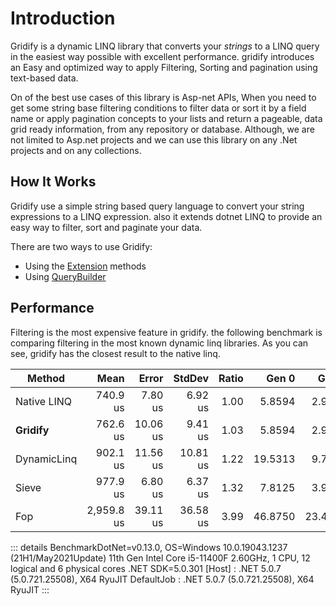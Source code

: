# Introduction

Gridify is a dynamic LINQ library that converts your *strings* to a LINQ query in the easiest way possible with excellent performance.
gridify introduces an Easy and optimized way to apply Filtering, Sorting and pagination using text-based data.

On of the best use cases of this library is Asp-net APIs, When you need to get some string base filtering conditions to filter data or sort it by a field name or apply pagination concepts to your lists and return a pageable, data grid ready information, from any repository or database. Although, we are not limited to Asp.net projects and we can use this library on any .Net projects and on any collections.

## How It Works

Gridify use a simple string based query language to convert your string expressions to a LINQ expression.
also it extends dotnet LINQ to provide an easy way to filter, sort and paginate your data.

There are two ways to use Gridify:

- Using the [Extension](./extensions.html) methods
- Using [QueryBuilder](./querybuilder.html)

## Performance

Filtering is the most expensive feature in gridify. the following benchmark is comparing filtering in the most known dynamic linq libraries. As you can see, gridify has the closest result to the native linq.


|      Method |       Mean |    Error |   StdDev | Ratio |   Gen 0 |   Gen 1 | Allocated |
|------------ |-----------:|---------:|---------:|------:|--------:|--------:|----------:|
| Native LINQ |   740.9 us |  7.80 us |  6.92 us |  1.00 |  5.8594 |  2.9297 |     37 KB |
| **Gridify** |   762.6 us | 10.06 us |  9.41 us |  1.03 |  5.8594 |  2.9297 |     39 KB |
| DynamicLinq |   902.1 us | 11.56 us | 10.81 us |  1.22 | 19.5313 |  9.7656 |    122 KB |
|       Sieve |   977.9 us |  6.80 us |  6.37 us |  1.32 |  7.8125 |  3.9063 |     54 KB |
|         Fop | 2,959.8 us | 39.11 us | 36.58 us |  3.99 | 46.8750 | 23.4375 |    306 KB |

::: details
BenchmarkDotNet=v0.13.0, OS=Windows 10.0.19043.1237 (21H1/May2021Update)
11th Gen Intel Core i5-11400F 2.60GHz, 1 CPU, 12 logical and 6 physical cores
.NET SDK=5.0.301
[Host]     : .NET 5.0.7 (5.0.721.25508), X64 RyuJIT
DefaultJob : .NET 5.0.7 (5.0.721.25508), X64 RyuJIT
:::
